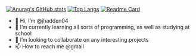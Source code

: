 [![Anurag's GitHub stats](https://github-readme-stats.vercel.app/api?username=jhadden04)](https://github.com/anuraghazra/github-readme-stats)
[![Top Langs](https://github-readme-stats.vercel.app/api/top-langs/?username=jhadden04)](https://github.com/anuraghazra/github-readme-stats)
[![Readme Card](https://github-readme-stats.vercel.app/api/pin/?username=jhadden04&repo=github-readme-stats)](https://github.com/anuraghazra/github-readme-stats)


- 👋 Hi, I’m @jhadden04
- 🌱 I’m currently learning all sorts of programming, as well as studying at school
- 💞️ I’m looking to collaborate on any interesting projects
- 📫 How to reach me @gmail

<!---
jhadden04/jhadden04 is a ✨ special ✨ repository because its `README.md` (this file) appears on your GitHub profile.
You can click the Preview link to take a look at your changes.
--->
